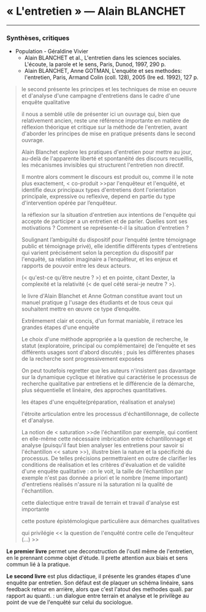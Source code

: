 # « L'entretien » — Alain BLANCHET

---

### Synthèses, critiques

* Population - Géraldine Vivier
  * Alain BLANCHET et al., L'entretien dans les sciences sociales. L'écoute, la parole et le sens, Paris, Dunod, 1997, 290 p. 
  * Alain BLANCHET, Anne GOTMAN, L'enquête et ses methodes: l'entretien, Paris, Armand Colin \(coll. 128\), 2005 \(Ire ed. 1992\), 127 p.

> le second présente les principes et les techniques de mise en oeuvre et d'analyse d'une campagne d'entretiens dans le cadre d'une enquête qualitative
>
> il nous a semblé utile de présenter ici un ouvrage qui, bien que relativement ancien, reste une référence importante en matière de réflexion théorique et critique sur la méthode de l'entretien, avant d'aborder les principes de mise en pratique présents dans le second ouvrage.
>
> Alain Blanchet explore les pratiques d'entretien pour mettre au jour, au-delà de l'apparente liberté et spontanéité des discours recueillis, les mécanismes invisibles qui structurent l'entretien non directif.
>
> II montre alors comment le discours est produit ou, comme il le note plus exactement, &lt; co-produit &gt;&gt;par l'enquêteur et l'enquêté, et identifie deux principaux types d'entretiens dont l'orientation principale, expressive ou reflexive, depend en partie du type d'intervention opérée par l’enquêteur.
>
> la réflexion sur la situation d'entretien aux intentions de l'enquête qui accepte de participer a un entretien et de parler. Quelles sont ses motivations ? Comment se représente-t-il la situation d'entretien ?
>
> Soulignant l’ambiguïté du dispositif pour l’enquêté \(entre témoignage public et témoignage privé\), elle identifie différents types d'entretiens qui varient précisément selon la perception du dispositif par l'enquêté, sa relation imaginaire a l’enquêteur, et les enjeux et rapports de pouvoir entre les deux acteurs.
>
> \(&lt; qu'est-ce qu’être neutre ? &gt;\) et en pointe, citant Dexter, la complexité et la relativité \(&lt; de quel cété serai-je neutre ? &gt;\).
>
> le livre d'Alain Blanchet et Anne Gotman constitue avant tout un manuel pratique g l'usage des étudiants et de tous ceux qui souhaitent mettre en œuvre ce type d’enquête.
>
> Extrêmement clair et concis, d'un format maniable, il retrace les grandes étapes d'une enquête
>
> Le choix d'une méthode appropriée a la question de recherche, le statut \(exploratoire, principal ou complémentaire\) de l’enquête et ses différents usages sont d'abord discutés ; puis les différentes phases de la recherche sont progressivement exposées
>
> On peut toutefois regretter que les auteurs n'insistent pas davantage sur la dynamique cyclique et itérative qui caractérise le processus de recherche qualitative par entretiens et le différencie de la démarche, plus séquentielle et linéaire, des approches quantitatives.
>
> les étapes d'une enquête\(préparation, réalisation et analyse\)
>
> l'étroite articulation entre les processus d'échantillonnage, de collecte et d'analyse.
>
> La notion de &lt; saturation &gt;&gt;de l'échantillon par exemple, qui contient en elle-même cette nécessaire imbrication entre échantillonnage et analyse \(puisqu'il faut bien analyser les entretiens pour savoir si l'échantillon &lt;&lt; sature &gt;&gt;\), illustre bien la nature et la spécificité du processus. De telles précisions permettraient en outre de clarifier les conditions de réalisation et les critères d'évaluation et de validité d'une enquête qualitative : on le voit, la taille de l’échantillon par exemple n'est pas donnée a priori et le nombre \(meme important\) d'entretiens réalisés n'assure ni la saturation ni la qualité de l'échantillon.
>
> cette dialectique entre travail de terrain et travail d'analyse est importante
>
> cette posture épistémologique particulière aux démarches qualitatives
>
> qui privilégie &lt;&lt; la question de l'enquêté contre celle de l’enquêteur \(...\) &gt;&gt;

**Le premier livre** permet une deconstruction de l'outil même de l'entretien, en le prennant comme objet d'étude. Il prette attention aux biais et sens commun lié à la pratique.

**Le second livre** est plus didactique, il présente les grandes étapes d'une enquête par entretien. Son défaut est de plaquer un schéma linéaire, sans feedback retour en arrière, alors que c'est l'atout des methodes quali. par rapport au quanti. : un dialogue entre terrain et analyse et le privilège au point de vue de l'enquêté sur celui du sociologue.

